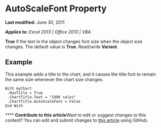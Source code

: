 
# AutoScaleFont Property

 **Last modified:** June 30, 2011

 _**Applies to:** Excel 2013 | Office 2013 | VBA_

 **True** if the text in the object changes font size when the object size changes. The default value is **True**. Read/write  **Variant**.


## Example

This example adds a title to the chart, and it causes the title font to remain the same size whenever the chart size changes.


```
With myChart 
 .HasTitle = True 
 .ChartTitle.Text = "1996 sales" 
 .ChartTitle.AutoScaleFont = False 
End With 

```


****   **Contribute to this article**Want to edit or suggest changes to this content? You can edit and submit changes to  [this article](https://github.com/jhershey00/VBA_Excel_Test/OpenXMLCon/articles/cb21d2e7-d3b9-e135-03ba-6d45275d4590.md) using GitHub.


